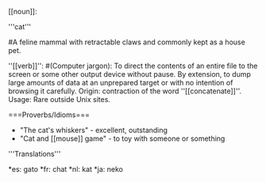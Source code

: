 [[noun]]:

'''cat'''

#A feline mammal with retractable claws and commonly kept as a house pet.

''[[verb]]'':
#(Computer jargon): To direct the contents of an entire file to the screen or some other output device without pause. By extension, to dump large amounts of data at an unprepared target or with no intention of browsing it carefully. Origin: contraction of the word ''[[concatenate]]''. Usage: Rare outside Unix sites. 

===Proverbs/Idioms===
* "The cat's whiskers" - excellent, outstanding
* "Cat and [[mouse]] game" - to toy with someone or something

'''Translations'''

*es: gato
*fr: chat
*nl: kat
*ja: neko